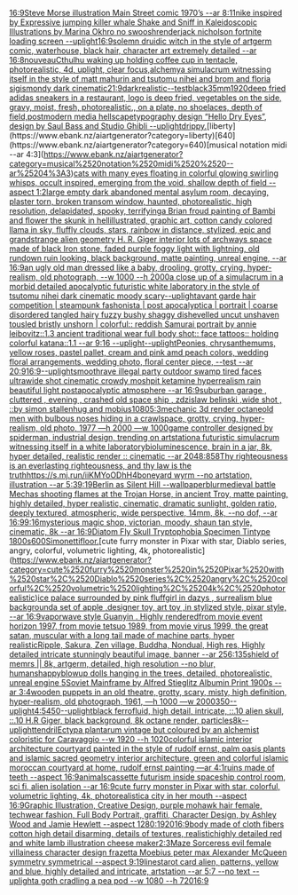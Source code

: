 [16:9](https://www.ebank.nz/aiartgenerator?category=16%3A9)[Steve Morse illustration Main Street comic 1970’s --ar 8:11](https://www.ebank.nz/aiartgenerator?category=Steve%2520Morse%2520illustration%2520Main%2520Street%2520comic%25201970%E2%80%99s%2520--ar%25208%3A11)[nike inspired by Expressive jumping killer whale Shake and Sniff in Kaleidoscopic Illustrations by Marina Okhro no swoosh](https://www.ebank.nz/aiartgenerator?category=nike%2520inspired%2520by%2520Expressive%2520jumping%2520killer%2520whale%2520Shake%2520and%2520Sniff%2520in%2520Kaleidoscopic%2520Illustrations%2520by%2520Marina%2520Okhro%2520no%2520swoosh)[render](https://www.ebank.nz/aiartgenerator?category=render)[jack nicholson fortnite loading screen --uplight](https://www.ebank.nz/aiartgenerator?category=jack%2520nicholson%2520fortnite%2520loading%2520screen%2520--uplight)[16:9](https://www.ebank.nz/aiartgenerator?category=16%3A9)[solemn druidic witch in the style of artgerm comic, waterhouse, black hair, character art extremely detailed --ar 16:8](https://www.ebank.nz/aiartgenerator?category=solemn%2520druidic%2520witch%2520in%2520the%2520style%2520of%2520artgerm%2520comic%2C%2520waterhouse%2C%2520black%2520hair%2C%2520character%2520art%2520extremely%2520detailed%2520--ar%252016%3A8)[nouveau](https://www.ebank.nz/aiartgenerator?category=nouveau)[Cthulhu waking up holding coffee cup in tentacle, photorealistic, 4d, uplight, clear focus,](https://www.ebank.nz/aiartgenerator?category=Cthulhu%2520waking%2520up%2520holding%2520coffee%2520cup%2520in%2520tentacle%2C%2520photorealistic%2C%25204d%2C%2520uplight%2C%2520clear%2520focus%2C)[alchemy](https://www.ebank.nz/aiartgenerator?category=alchemy)[a simulacrum witnessing itself in the style of matt mahurin and tsutomu nihei and brom and floria sigismondy dark cinematic](https://www.ebank.nz/aiartgenerator?category=a%2520simulacrum%2520witnessing%2520itself%2520in%2520the%2520style%2520of%2520matt%2520mahurin%2520and%2520tsutomu%2520nihei%2520and%2520brom%2520and%2520floria%2520sigismondy%2520dark%2520cinematic)[21:9](https://www.ebank.nz/aiartgenerator?category=21%3A9)[dark](https://www.ebank.nz/aiartgenerator?category=dark)[realistic](https://www.ebank.nz/aiartgenerator?category=realistic)[--test](https://www.ebank.nz/aiartgenerator?category=--test)[black](https://www.ebank.nz/aiartgenerator?category=black)[35mm](https://www.ebank.nz/aiartgenerator?category=35mm)[1920](https://www.ebank.nz/aiartgenerator?category=1920)[deep fried adidas sneakers in a restaurant, logo is deep fried, vegetables on the side, gravy, moist, fresh, photorealistic,, on a plate, no shoelaces, depth of field,](https://www.ebank.nz/aiartgenerator?category=deep%2520fried%2520adidas%2520sneakers%2520in%2520a%2520restaurant%2C%2520logo%2520is%2520deep%2520fried%2C%2520vegetables%2520on%2520the%2520side%2C%2520gravy%2C%2520moist%2C%2520fresh%2C%2520photorealistic%2C%2C%2520on%2520a%2520plate%2C%2520no%2520shoelaces%2C%2520depth%2520of%2520field%2C)[postmodern media hellscape](https://www.ebank.nz/aiartgenerator?category=postmodern%2520media%2520hellscape)[typography design “Hello Dry Eyes”, design by Saul Bass and Studio Ghibli --uplight](https://www.ebank.nz/aiartgenerator?category=typography%2520design%2520%E2%80%9CHello%2520Dry%2520Eyes%E2%80%9D%2C%2520design%2520by%2520Saul%2520Bass%2520and%2520Studio%2520Ghibli%2520--uplight)[drippy.](https://www.ebank.nz/aiartgenerator?category=drippy.)[liberty](https://www.ebank.nz/aiartgenerator?category=liberty)[640](https://www.ebank.nz/aiartgenerator?category=640)[musical notation midi  --ar 4:3](https://www.ebank.nz/aiartgenerator?category=musical%2520notation%2520midi%2520%2520--ar%25204%3A3)[cats with many eyes floating in colorful glowing swirling whisps, occult inspired, emerging from the void, shallow depth of field --aspect 1:2](https://www.ebank.nz/aiartgenerator?category=cats%2520with%2520many%2520eyes%2520floating%2520in%2520colorful%2520glowing%2520swirling%2520whisps%2C%2520occult%2520inspired%2C%2520emerging%2520from%2520the%2520void%2C%2520shallow%2520depth%2520of%2520field%2520--aspect%25201%3A2)[large empty dark abandoned mental asylum room, decaying, plaster torn, broken transom window, haunted,  photorealistic, high resolution, delapidated, spooky, terrifying](https://www.ebank.nz/aiartgenerator?category=large%2520empty%2520dark%2520abandoned%2520mental%2520asylum%2520room%2C%2520decaying%2C%2520plaster%2520torn%2C%2520broken%2520transom%2520window%2C%2520haunted%2C%2520%2520photorealistic%2C%2520high%2520resolution%2C%2520delapidated%2C%2520spooky%2C%2520terrifying)[a Brian froud painting of Bambi and flower the skunk in hell](https://www.ebank.nz/aiartgenerator?category=a%2520Brian%2520froud%2520painting%2520of%2520Bambi%2520and%2520flower%2520the%2520skunk%2520in%2520hell)[illustrated, graphic art, cotton candy colored llama in sky, fluffly clouds, stars, rainbow in distance, stylized, epic and grand](https://www.ebank.nz/aiartgenerator?category=illustrated%2C%2520graphic%2520art%2C%2520cotton%2520candy%2520colored%2520llama%2520in%2520sky%2C%2520fluffly%2520clouds%2C%2520stars%2C%2520rainbow%2520in%2520distance%2C%2520stylized%2C%2520epic%2520and%2520grand)[strange alien geometry H. R. Giger interior lots of archways space made of black Iron stone, faded purple foggy light with lightning, old rundown ruin looking, black background, matte painting, unreal engine, --ar 16:9](https://www.ebank.nz/aiartgenerator?category=strange%2520alien%2520geometry%2520H.%2520R.%2520Giger%2520interior%2520lots%2520of%2520archways%2520space%2520made%2520of%2520black%2520Iron%2520stone%2C%2520faded%2520purple%2520foggy%2520light%2520with%2520lightning%2C%2520old%2520rundown%2520ruin%2520looking%2C%2520black%2520background%2C%2520matte%2520painting%2C%2520unreal%2520engine%2C%2520--ar%252016%3A9)[an ugly old man dressed like a baby, drooling, grotty, crying, hyper-realism, old photograph, --w 1000 --h 2000](https://www.ebank.nz/aiartgenerator?category=an%2520ugly%2520old%2520man%2520dressed%2520like%2520a%2520baby%2C%2520drooling%2C%2520grotty%2C%2520crying%2C%2520hyper-realism%2C%2520old%2520photograph%2C%2520--w%25201000%2520--h%25202000)[a close up of a simulacrum in a morbid detailed apocalyptic futuristic white laboratory in the style of tsutomu nihei dark cinematic moody scary](https://www.ebank.nz/aiartgenerator?category=a%2520close%2520up%2520of%2520a%2520simulacrum%2520in%2520a%2520morbid%2520detailed%2520apocalyptic%2520futuristic%2520white%2520laboratory%2520in%2520the%2520style%2520of%2520tsutomu%2520nihei%2520dark%2520cinematic%2520moody%2520scary)[--uplight](https://www.ebank.nz/aiartgenerator?category=--uplight)[avant garde hair competition | steampunk fashonista | post apocalyptica | portrait | coarse disordered tangled hairy fuzzy bushy shaggy dishevelled uncut unshaven tousled bristly unshorn | colorful:: reddish Samurai portrait by annie leibovitz::1.3 ancient traditional wear full body shot:: face tattoos:: holding colorful katana::1.1  --ar 9:16 --uplight](https://www.ebank.nz/aiartgenerator?category=avant%2520garde%2520hair%2520competition%2520%7C%2520steampunk%2520fashonista%2520%7C%2520post%2520apocalyptica%2520%7C%2520portrait%2520%7C%2520coarse%2520disordered%2520tangled%2520hairy%2520fuzzy%2520bushy%2520shaggy%2520dishevelled%2520uncut%2520unshaven%2520tousled%2520bristly%2520unshorn%2520%7C%2520colorful%3A%3A%2520reddish%2520Samurai%2520portrait%2520by%2520annie%2520leibovitz%3A%3A1.3%2520ancient%2520traditional%2520wear%2520full%2520body%2520shot%3A%3A%2520face%2520tattoos%3A%3A%2520holding%2520colorful%2520katana%3A%3A1.1%2520%2520--ar%25209%3A16%2520--uplight)[--uplight](https://www.ebank.nz/aiartgenerator?category=--uplight)[Peonies,  chrysanthemums,  yellow roses, pastel pallet,  cream and pink amd peach colors, wedding floral arrangements,  wedding photo, floral center piece, --test  --ar 20:9](https://www.ebank.nz/aiartgenerator?category=Peonies%2C%2520%2520chrysanthemums%2C%2520%2520yellow%2520roses%2C%2520pastel%2520pallet%2C%2520%2520cream%2520and%2520pink%2520amd%2520peach%2520colors%2C%2520wedding%2520floral%2520arrangements%2C%2520%2520wedding%2520photo%2C%2520floral%2520center%2520piece%2C%2520--test%2520%2520--ar%252020%3A9)[16:9](https://www.ebank.nz/aiartgenerator?category=16%3A9)[--uplight](https://www.ebank.nz/aiartgenerator?category=--uplight)[smooth](https://www.ebank.nz/aiartgenerator?category=smooth)[rave illegal party outdoor swamp tired faces ultrawide shot cinematic crowdy moshpit ketamine hyperrealism rain beautiful light postapocalyptic atmosphere  --ar 16:9](https://www.ebank.nz/aiartgenerator?category=rave%2520illegal%2520party%2520outdoor%2520swamp%2520tired%2520faces%2520ultrawide%2520shot%2520cinematic%2520crowdy%2520moshpit%2520ketamine%2520hyperrealism%2520rain%2520beautiful%2520light%2520postapocalyptic%2520atmosphere%2520%2520--ar%252016%3A9)[suburban garage , cluttered , evening , crashed old space ship , zdzislaw belinski ,wide shot , ::by simon stallenhug and mobius](https://www.ebank.nz/aiartgenerator?category=suburban%2520garage%2520%2C%2520cluttered%2520%2C%2520evening%2520%2C%2520crashed%2520old%2520space%2520ship%2520%2C%2520zdzislaw%2520belinski%2520%2Cwide%2520shot%2520%2C%2520%3A%3Aby%2520simon%2520stallenhug%2520and%2520mobius)[1080](https://www.ebank.nz/aiartgenerator?category=1080)[5:3](https://www.ebank.nz/aiartgenerator?category=5%3A3)[mechanic 3d render octane](https://www.ebank.nz/aiartgenerator?category=mechanic%25203d%2520render%2520octane)[old men with bulbous noses hiding in a crawlspace, grotty, crying, hyper-realism, old photo, 1977 —h 2000 —w 1000](https://www.ebank.nz/aiartgenerator?category=old%2520men%2520with%2520bulbous%2520noses%2520hiding%2520in%2520a%2520crawlspace%2C%2520grotty%2C%2520crying%2C%2520hyper-realism%2C%2520old%2520photo%2C%25201977%2520%E2%80%94h%25202000%2520%E2%80%94w%25201000)[game controller designed by spiderman, industrial design, trending on artstation](https://www.ebank.nz/aiartgenerator?category=game%2520controller%2520designed%2520by%2520spiderman%2C%2520industrial%2520design%2C%2520trending%2520on%2520artstation)[a futuristic simulacrum witnessing itself in a white laboratory](https://www.ebank.nz/aiartgenerator?category=a%2520futuristic%2520simulacrum%2520witnessing%2520itself%2520in%2520a%2520white%2520laboratory)[bioluminescence, brain in a jar, 8k, hyper detailed, realistic render :: cinematic --ar 2048:858](https://www.ebank.nz/aiartgenerator?category=bioluminescence%2C%2520brain%2520in%2520a%2520jar%2C%25208k%2C%2520hyper%2520detailed%2C%2520realistic%2520render%2520%3A%3A%2520cinematic%2520--ar%25202048%3A858)[Thy righteousness is an everlasting righteousness, and thy law is the truth](https://www.ebank.nz/aiartgenerator?category=Thy%2520righteousness%2520is%2520an%2520everlasting%2520righteousness%2C%2520and%2520thy%2520law%2520is%2520the%2520truth)[<https://s.mj.run/iiKMYoODhH4>](https://www.ebank.nz/aiartgenerator?category=%3Chttps%3A//s.mj.run/iiKMYoODhH4%3E)[boneyard wyrm --no artstation, illustration --ar 5:3](https://www.ebank.nz/aiartgenerator?category=boneyard%2520wyrm%2520--no%2520artstation%2C%2520illustration%2520--ar%25205%3A3)[9:19](https://www.ebank.nz/aiartgenerator?category=9%3A19)[Berlin as Silent Hill --wallpaper](https://www.ebank.nz/aiartgenerator?category=Berlin%2520as%2520Silent%2520Hill%2520--wallpaper)[blur](https://www.ebank.nz/aiartgenerator?category=blur)[medieval battle Mechas shooting flames at the Trojan Horse, in ancient Troy, matte painting, highly detailed, hyper realistic, cinematic, dramatic sunlight, golden ratio, deeply textured, atmospheric, wide perspective, 14mm, 8k, --no dof, --ar 16:9](https://www.ebank.nz/aiartgenerator?category=medieval%2520battle%2520Mechas%2520shooting%2520flames%2520at%2520the%2520Trojan%2520Horse%2C%2520in%2520ancient%2520Troy%2C%2520matte%2520painting%2C%2520highly%2520detailed%2C%2520hyper%2520realistic%2C%2520cinematic%2C%2520dramatic%2520sunlight%2C%2520golden%2520ratio%2C%2520deeply%2520textured%2C%2520atmospheric%2C%2520wide%2520perspective%2C%252014mm%2C%25208k%2C%2520--no%2520dof%2C%2520--ar%252016%3A9)[9:16](https://www.ebank.nz/aiartgenerator?category=9%3A16)[mysterious magic shop, victorian, moody, shaun tan style, cinematic, 8k  --ar 16:9](https://www.ebank.nz/aiartgenerator?category=mysterious%2520magic%2520shop%2C%2520victorian%2C%2520moody%2C%2520shaun%2520tan%2520style%2C%2520cinematic%2C%25208k%2520%2520--ar%252016%3A9)[Diatom  Fly Skull Tryptophobia Specimen Tintype 1800s](https://www.ebank.nz/aiartgenerator?category=Diatom%2520%2520Fly%2520Skull%2520Tryptophobia%2520Specimen%2520Tintype%25201800s)[600](https://www.ebank.nz/aiartgenerator?category=600)[Simonetti](https://www.ebank.nz/aiartgenerator?category=Simonetti)[floor.](https://www.ebank.nz/aiartgenerator?category=floor.)[cute furry monster in Pixar with star, Diablo series, angry, colorful, volumetric lighting, 4k, photorealistic](https://www.ebank.nz/aiartgenerator?category=cute%2520furry%2520monster%2520in%2520Pixar%2520with%2520star%2C%2520Diablo%2520series%2C%2520angry%2C%2520colorful%2C%2520volumetric%2520lighting%2C%25204k%2C%2520photorealistic)[ice palace surrounded by pink fluff](https://www.ebank.nz/aiartgenerator?category=ice%2520palace%2520surrounded%2520by%2520pink%2520fluff)[girl in dazys , surrealism blue background](https://www.ebank.nz/aiartgenerator?category=girl%2520in%2520dazys%2520%2C%2520surrealism%2520blue%2520background)[a set of apple ,designer toy, art toy ,in stylized style, pixar style, --ar 16:9](https://www.ebank.nz/aiartgenerator?category=a%2520set%2520of%2520apple%2520%2Cdesigner%2520toy%2C%2520art%2520toy%2520%2Cin%2520stylized%2520style%2C%2520pixar%2520style%2C%2520--ar%252016%3A9)[vaporwave style Guanyin . Highly rendered](https://www.ebank.nz/aiartgenerator?category=vaporwave%2520style%2520Guanyin%2520.%2520Highly%2520rendered)[from movie event horizon 1997, from movie tetsuo 1989, from movie virus 1999, the great satan, muscular with a long tail made of machine parts, hyper realistic](https://www.ebank.nz/aiartgenerator?category=from%2520movie%2520event%2520horizon%25201997%2C%2520from%2520movie%2520tetsuo%25201989%2C%2520from%2520movie%2520virus%25201999%2C%2520the%2520great%2520satan%2C%2520muscular%2520with%2520a%2520long%2520tail%2520made%2520of%2520machine%2520parts%2C%2520hyper%2520realistic)[Ripple, Sakura, Zen village, Buddha, Nondual, High res, Highly detailed intricate stunningly beautiful image, banner  --ar 256:135](https://www.ebank.nz/aiartgenerator?category=Ripple%2C%2520Sakura%2C%2520Zen%2520village%2C%2520Buddha%2C%2520Nondual%2C%2520High%2520res%2C%2520Highly%2520detailed%2520intricate%2520stunningly%2520beautiful%2520image%2C%2520banner%2520%2520--ar%2520256%3A135)[shield of memrs || 8k, artgerm, detailed, high resolution --no blur, humans](https://www.ebank.nz/aiartgenerator?category=shield%2520of%2520memrs%2520%7C%7C%25208k%2C%2520artgerm%2C%2520detailed%2C%2520high%2520resolution%2520--no%2520blur%2C%2520humans)[happy](https://www.ebank.nz/aiartgenerator?category=happy)[blowup dolls hanging in the trees, detailed, photorealistic, unreal engine 5](https://www.ebank.nz/aiartgenerator?category=blowup%2520dolls%2520hanging%2520in%2520the%2520trees%2C%2520detailed%2C%2520photorealistic%2C%2520unreal%2520engine%25205)[Soviet Mainframe by Alfred Stieglitz Albumin Print 1900s --ar 3:4](https://www.ebank.nz/aiartgenerator?category=Soviet%2520Mainframe%2520by%2520Alfred%2520Stieglitz%2520Albumin%2520Print%25201900s%2520--ar%25203%3A4)[wooden puppets in an old theatre, grotty, scary, misty, high definition, hyper-realism, old photograph, 1961, —h 1000 —w 2000](https://www.ebank.nz/aiartgenerator?category=wooden%2520puppets%2520in%2520an%2520old%2520theatre%2C%2520grotty%2C%2520scary%2C%2520misty%2C%2520high%2520definition%2C%2520hyper-realism%2C%2520old%2520photograph%2C%25201961%2C%2520%E2%80%94h%25201000%2520%E2%80%94w%25202000)[350](https://www.ebank.nz/aiartgenerator?category=350)[--uplight](https://www.ebank.nz/aiartgenerator?category=--uplight)[4:5](https://www.ebank.nz/aiartgenerator?category=4%3A5)[450](https://www.ebank.nz/aiartgenerator?category=450)[--uplight](https://www.ebank.nz/aiartgenerator?category=--uplight)[black ferrofluid, high detail, intricate, ::.10 alien skull, ::.10 H.R Giger, black background, 8k octane render, particles](https://www.ebank.nz/aiartgenerator?category=black%2520ferrofluid%2C%2520high%2520detail%2C%2520intricate%2C%2520%3A%3A.10%2520alien%2520skull%2C%2520%3A%3A.10%2520H.R%2520Giger%2C%2520black%2520background%2C%25208k%2520octane%2520render%2C%2520particles)[8k](https://www.ebank.nz/aiartgenerator?category=8k)[](https://www.ebank.nz/aiartgenerator?category=)[--uplight](https://www.ebank.nz/aiartgenerator?category=--uplight)[tendril](https://www.ebank.nz/aiartgenerator?category=tendril)[Ectypa plantarum vintage but coloured by an alchemist coloristic for Caravaggio --w 1920 --h 1020](https://www.ebank.nz/aiartgenerator?category=Ectypa%2520plantarum%2520vintage%2520but%2520coloured%2520by%2520an%2520alchemist%2520coloristic%2520for%2520Caravaggio%2520--w%25201920%2520--h%25201020)[colorful islamic interior architecture courtyard painted in the style of rudolf ernst, palm oasis plants and islamic sacred geometry interior architecture, green and colorful islamic moroccan courtyard at home, rudolf ernst painting —ar 4:1](https://www.ebank.nz/aiartgenerator?category=colorful%2520islamic%2520interior%2520architecture%2520courtyard%2520painted%2520in%2520the%2520style%2520of%2520rudolf%2520ernst%2C%2520palm%2520oasis%2520plants%2520and%2520islamic%2520sacred%2520geometry%2520interior%2520architecture%2C%2520green%2520and%2520colorful%2520islamic%2520moroccan%2520courtyard%2520at%2520home%2C%2520rudolf%2520ernst%2520painting%2520%E2%80%94ar%25204%3A1)[ruins made of teeth --aspect 16:9](https://www.ebank.nz/aiartgenerator?category=ruins%2520made%2520of%2520teeth%2520--aspect%252016%3A9)[animals](https://www.ebank.nz/aiartgenerator?category=animals)[cassette futurism inside spaceship control room, sci fi, alien isolation --ar 16:9](https://www.ebank.nz/aiartgenerator?category=cassette%2520futurism%2520inside%2520spaceship%2520control%2520room%2C%2520sci%2520fi%2C%2520alien%2520isolation%2520--ar%252016%3A9)[cute furry monster in Pixar with star, colorful, volumetric lighting, 4k, photorealistic](https://www.ebank.nz/aiartgenerator?category=cute%2520furry%2520monster%2520in%2520Pixar%2520with%2520star%2C%2520colorful%2C%2520volumetric%2520lighting%2C%25204k%2C%2520photorealistic)[a city in her mouth --aspect 16:9](https://www.ebank.nz/aiartgenerator?category=a%2520city%2520in%2520her%2520mouth%2520--aspect%252016%3A9)[Graphic Illustration, Creative Design, purple mohawk hair female, techwear fashion, Full Body Portrait, graffiti, Character Design, by Ashley Wood and Jamie Hewlett --aspect 1280:1920](https://www.ebank.nz/aiartgenerator?category=Graphic%2520Illustration%2C%2520Creative%2520Design%2C%2520purple%2520mohawk%2520hair%2520female%2C%2520techwear%2520fashion%2C%2520Full%2520Body%2520Portrait%2C%2520graffiti%2C%2520Character%2520Design%2C%2520by%2520Ashley%2520Wood%2520and%2520Jamie%2520Hewlett%2520--aspect%25201280%3A1920)[16:9](https://www.ebank.nz/aiartgenerator?category=16%3A9)[body made of cloth fibers cotton high detail disarming, details of textures, realistic](https://www.ebank.nz/aiartgenerator?category=body%2520made%2520of%2520cloth%2520fibers%2520cotton%2520high%2520detail%2520disarming%2C%2520details%2520of%2520textures%2C%2520realistic)[highly detailed red and white lamb illustration cheese maker](https://www.ebank.nz/aiartgenerator?category=highly%2520detailed%2520red%2520and%2520white%2520lamb%2520illustration%2520cheese%2520maker)[2:3](https://www.ebank.nz/aiartgenerator?category=2%3A3)[Maze Sorceress evil female villainess character design frazetta Moebius peter max Alexander McQueen symmetry symmetrical --aspect 9:19](https://www.ebank.nz/aiartgenerator?category=Maze%2520Sorceress%2520evil%2520female%2520villainess%2520character%2520design%2520frazetta%2520Moebius%2520peter%2520max%2520Alexander%2520McQueen%2520symmetry%2520symmetrical%2520--aspect%25209%3A19)[lines](https://www.ebank.nz/aiartgenerator?category=lines)[tarot card alien, patterns, yellow and blue, highly detailed and intricate, artstation --ar 5:7 --no text --uplight](https://www.ebank.nz/aiartgenerator?category=tarot%2520card%2520alien%2C%2520patterns%2C%2520yellow%2520and%2520blue%2C%2520highly%2520detailed%2520and%2520intricate%2C%2520artstation%2520--ar%25205%3A7%2520--no%2520text%2520--uplight)[a goth cradling a pea pod --w 1080 --h 720](https://www.ebank.nz/aiartgenerator?category=a%2520goth%2520cradling%2520a%2520pea%2520pod%2520--w%25201080%2520--h%2520720)[16:9](https://www.ebank.nz/aiartgenerator?category=16%3A9)